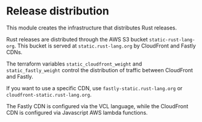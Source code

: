 # Release distribution

This module creates the infrastructure that distributes Rust releases.

Rust releases are distributed through the AWS S3 bucket `static-rust-lang-org`.
This bucket is served at `static.rust-lang.org` by CloudFront and Fastly CDNs.

The terraform variables `static_cloudfront_weight` and `static_fastly_weight` control the
distribution of traffic between CloudFront and Fastly.

If you want to use a specific CDN, use `fastly-static.rust-lang.org` or `cloudfront-static.rust-lang.org`.

The Fastly CDN is configured via the VCL language, while the CloudFront CDN is configured via Javascript AWS lambda functions.
